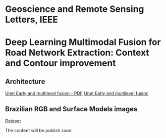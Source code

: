 # Geoscience and Remote Sensing Letters, IEEE
# Deep Learning Multimodal Fusion for Road Network Extraction: Context and Contour improvement

## Architecture
[Unet Early and multilevel fusion - PDF](unet_add_fus_en2.pdf)
[Unet Early and multilevel fusion](unet_add_fus_en2.png)

## Brazilian RGB and Surface Models images
[Dataset](https://figshare.com/articles/dataset/Area01DF_surfacemodels/21504780)

The content will be publish soon.

